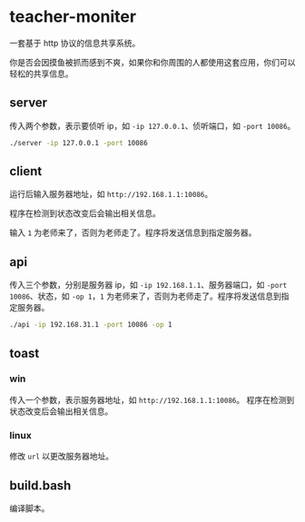 # teacher-moniter

一套基于 http 协议的信息共享系统。

你是否会因摸鱼被抓而感到不爽，如果你和你周围的人都使用这套应用，你们可以轻松的共享信息。

## server

传入两个参数，表示要侦听 ip，如 `-ip 127.0.0.1`、侦听端口，如 `-port 10086`。

```bash
./server -ip 127.0.0.1 -port 10086
```

## client

运行后输入服务器地址，如 `http://192.168.1.1:10086`。

程序在检测到状态改变后会输出相关信息。

输入 `1` 为老师来了，否则为老师走了。程序将发送信息到指定服务器。

## api

传入三个参数，分别是服务器 ip，如 `-ip 192.168.1.1`、服务器端口，如 `-port 10086`、状态，如 `-op 1`，`1` 为老师来了，否则为老师走了。程序将发送信息到指定服务器。

```bash
./api -ip 192.168.31.1 -port 10086 -op 1
```

## toast

### win

传入一个参数，表示服务器地址，如 `http://192.168.1.1:10086`。
程序在检测到状态改变后会输出相关信息。

### linux

修改 `url` 以更改服务器地址。

## build.bash

编译脚本。